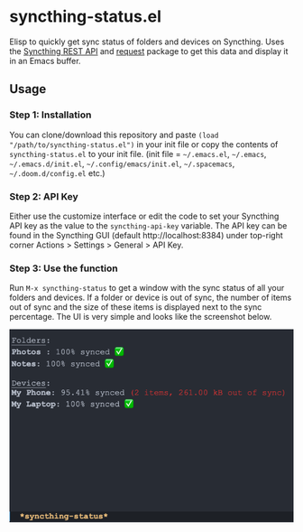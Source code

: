 # syncthing-status.el
Elisp to quickly get sync status of folders and devices on Syncthing. Uses the [Syncthing REST API](https://docs.syncthing.net/dev/rest.html) and [request](https://github.com/tkf/emacs-request/tree/master) package to get this data and display it in an Emacs buffer.

## Usage
### Step 1: Installation
You can clone/download this repository and paste `(load "/path/to/syncthing-status.el")` in your init file or copy the contents of `syncthing-status.el` to your init file.
(init file = `~/.emacs.el`, `~/.emacs`, `~/.emacs.d/init.el`, `~/.config/emacs/init.el`, `~/.spacemacs`, `~/.doom.d/config.el` etc.)

### Step 2: API Key
Either use the customize interface or edit the code to set your Syncthing API key as the value to the `syncthing-api-key` variable. The API key can be found in the Syncthing GUI (default http://localhost:8384) under top-right corner Actions > Settings > General > API Key.

### Step 3: Use the function
Run `M-x syncthing-status` to get a window with the sync status of all your folders and devices. If a folder or device is out of sync, the number of items out of sync and the size of these items is displayed next to the sync percentage. The UI is very simple and looks like the screenshot below.

![Screenshot of *syncthing-status* buffer](syncthing-status-screenshot.png)
